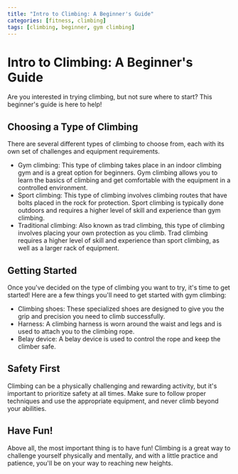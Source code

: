 ```yaml
---
title: "Intro to Climbing: A Beginner's Guide"
categories: [fitness, climbing]
tags: [climbing, beginner, gym climbing]
---
```


# Intro to Climbing: A Beginner's Guide

Are you interested in trying climbing, but not sure where to start? This beginner's guide is here to help!

## Choosing a Type of Climbing
There are several different types of climbing to choose from, each with its own set of challenges and equipment requirements.

- Gym climbing: This type of climbing takes place in an indoor climbing gym and is a great option for beginners. Gym climbing allows you to learn the basics of climbing and get comfortable with the equipment in a controlled environment.
- Sport climbing: This type of climbing involves climbing routes that have bolts placed in the rock for protection. Sport climbing is typically done outdoors and requires a higher level of skill and experience than gym climbing.
- Traditional climbing: Also known as trad climbing, this type of climbing involves placing your own protection as you climb. Trad climbing requires a higher level of skill and experience than sport climbing, as well as a larger rack of equipment.

## Getting Started
Once you've decided on the type of climbing you want to try, it's time to get started! Here are a few things you'll need to get started with gym climbing:

- Climbing shoes: These specialized shoes are designed to give you the grip and precision you need to climb successfully.
- Harness: A climbing harness is worn around the waist and legs and is used to attach you to the climbing rope.
- Belay device: A belay device is used to control the rope and keep the climber safe.

## Safety First
Climbing can be a physically challenging and rewarding activity, but it's important to prioritize safety at all times. Make sure to follow proper techniques and use the appropriate equipment, and never climb beyond your abilities.

## Have Fun!
Above all, the most important thing is to have fun! Climbing is a great way to challenge yourself physically and mentally, and with a little practice and patience, you'll be on your way to reaching new heights.

